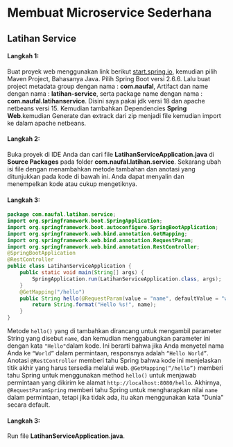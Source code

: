 # Membuat Microservice Sederhana
## Latihan Service
#### Langkah 1:
Buat proyek web menggunakan link berikut [start.spring.io](https://start.spring.io/), kemudian pilih Maven Project, Bahasanya Java. Pilih Spring Boot versi 2.6.6. Lalu buat project metadata group dengan nama : **com.naufal**, Artifact dan name dengan nama : **latihan-service**, serta package name dengan nama : **com.naufal.latihanservice**. Disini saya pakai jdk versi 18 dan apache netbeans versi 15. Kemudian tambahkan Dependencies **Spring Web**.kemudian Generate dan extrack dari zip menjadi file kemudian import ke dalam apache netbeans.
#### Langkah 2:
Buka proyek di IDE Anda dan cari file **LatihanServiceApplication.java** di **Source Packages** pada folder **com.naufal.latihan.service**. Sekarang ubah isi file dengan menambahkan metode tambahan dan anotasi yang ditunjukkan pada kode di bawah ini. Anda dapat menyalin dan menempelkan kode atau cukup mengetiknya.
#### Langkah 3:
```java
package com.naufal.latihan.service;
import org.springframework.boot.SpringApplication;
import org.springframework.boot.autoconfigure.SpringBootApplication;
import org.springframework.web.bind.annotation.GetMapping;
import org.springframework.web.bind.annotation.RequestParam;
import org.springframework.web.bind.annotation.RestController;
@SpringBootApplication
@RestController
public class LatihanServiceApplication {
    public static void main(String[] args) {
        SpringApplication.run(LatihanServiceApplication.class, args);
    }
    @GetMapping("/hello")
    public String hello(@RequestParam(value = "name", defaultValue = "word") String name) {
        return String.format("Hello %s!", name);
    }
}
```
Metode ``hello()`` yang di tambahkan dirancang untuk mengambil parameter String yang disebut ``name``, dan kemudian menggabungkan parameter ini dengan kata ``"Hello"``dalam kode. Ini berarti bahwa jika Anda menyetel nama Anda ke ``“World”`` dalam permintaan, responsnya adalah ``“Hello World”``.
Anotasi `@RestController` memberi tahu Spring bahwa kode ini menjelaskan titik akhir yang harus tersedia melalui web. `@GetMapping(“/hello”)` memberi tahu Spring untuk menggunakan method `hello()` untuk menjawab permintaan yang dikirim ke alamat  `http://localhost:8080/hello`. Akhirnya, `@RequestParamSpring` memberi tahu Spring untuk mengharapkan nilai `name` dalam permintaan, tetapi jika tidak ada, itu akan menggunakan kata "Dunia" secara default.
#### Langkah 3:
Run file **LatihanServiceApplication.java**.
